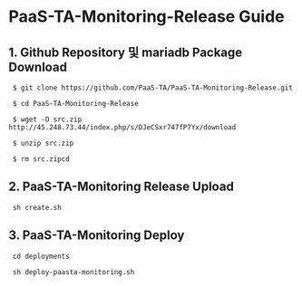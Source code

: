 # PaaS-TA-Monitoring-Release Guide

## 1. Github Repository 및 mariadb Package Download
```
 $ git clone https://github.com/PaaS-TA/PaaS-TA-Monitoring-Release.git
 
 $ cd PaaS-TA-Monitoring-Release
 
 $ wget -O src.zip http://45.248.73.44/index.php/s/DJeCSxr747fP7Yx/download
 
 $ unzip src.zip
 
 $ rm src.zipcd
 ```
 
 
## 2. PaaS-TA-Monitoring Release Upload
```
 sh create.sh
``` 


## 3. PaaS-TA-Monitoring Deploy
```
 cd deployments
 
 sh deploy-paasta-monitoring.sh
 ```
